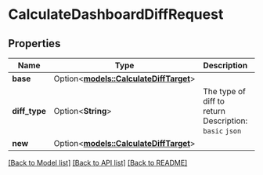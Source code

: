 # CalculateDashboardDiffRequest

## Properties

Name | Type | Description | Notes
------------ | ------------- | ------------- | -------------
**base** | Option<[**models::CalculateDiffTarget**](CalculateDiffTarget.md)> |  | [optional]
**diff_type** | Option<**String**> | The type of diff to return Description: `basic` `json` | [optional]
**new** | Option<[**models::CalculateDiffTarget**](CalculateDiffTarget.md)> |  | [optional]

[[Back to Model list]](../README.md#documentation-for-models) [[Back to API list]](../README.md#documentation-for-api-endpoints) [[Back to README]](../README.md)



